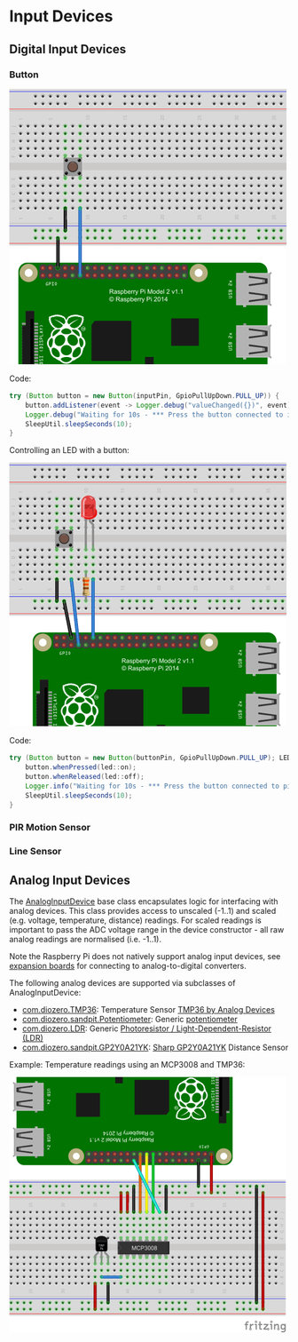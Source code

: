 # Input Devices

## Digital Input Devices

### Button

![Button](images/Button.png "Button") 

Code:

```java
try (Button button = new Button(inputPin, GpioPullUpDown.PULL_UP)) {
	button.addListener(event -> Logger.debug("valueChanged({})", event));
	Logger.debug("Waiting for 10s - *** Press the button connected to input pin " + inputPin + " ***");
	SleepUtil.sleepSeconds(10);
}
```

Controlling an LED with a button:

![Button controlled LED](images/Button_LED.png "Button controlled LED") 

Code:

```java
try (Button button = new Button(buttonPin, GpioPullUpDown.PULL_UP); LED led = new LED(ledPin)) {
	button.whenPressed(led::on);
	button.whenReleased(led::off);
	Logger.info("Waiting for 10s - *** Press the button connected to pin {} ***", Integer.valueOf(buttonPin));
	SleepUtil.sleepSeconds(10);
}
```

### PIR Motion Sensor

### Line Sensor

## Analog Input Devices

The [AnalogInputDevice](https://github.com/mattjlewis/diozero/blob/master/diozero-core/src/main/java/com/diozero/api/AnalogInputDevice.java) base class encapsulates logic for interfacing with analog devices. This class provides access to unscaled (-1..1) and scaled (e.g. voltage, temperature, distance) readings. For scaled readings is important to pass the ADC voltage range in the device constructor - all raw analog readings are normalised (i.e. -1..1).

Note the Raspberry Pi does not natively support analog input devices, see [expansion boards](ExpansionBoards.md) for connecting to analog-to-digital converters.

The following analog devices are supported via subclasses of AnalogInputDevice:

* [com.diozero.TMP36](https://github.com/mattjlewis/diozero/blob/master/diozero-core/src/main/java/com/diozero/TMP36.java): Temperature Sensor [TMP36 by Analog Devices](http://www.analog.com/en/products/analog-to-digital-converters/integrated-special-purpose-converters/integrated-temperature-sensors/tmp36.html)
* [com.diozero.sandpit.Potentiometer](https://github.com/mattjlewis/diozero/blob/master/diozero-core/src/main/java/com/diozero/sandpit/Potentiometer.java): Generic [potentiometer](https://en.wikipedia.org/wiki/Potentiometer)
* [com.diozero.LDR](https://github.com/mattjlewis/diozero/blob/master/diozero-core/src/main/java/com/diozero/LDR.java): Generic [Photoresistor / Light-Dependent-Resistor (LDR)](https://en.wikipedia.org/wiki/Photoresistor)
* [com.diozero.sandpit.GP2Y0A21YK](https://github.com/mattjlewis/diozero/blob/master/diozero-core/src/main/java/com/diozero/sandpit/GP2Y0A21YK.java): [Sharp GP2Y0A21YK](http://www.sharpsma.com/webfm_send/1208) Distance Sensor

Example: Temperature readings using an MCP3008 and TMP36:

![MCP3008 TMP36](images/MCP3008_TMP36.png "MCP3008 TMP36") 
